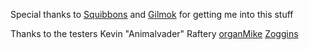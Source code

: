 Special thanks to [Squibbons](https://www.twitch.tv/squibbons) and [Gilmok](https://github.com/Gilmok) for getting me into this stuff

Thanks to the testers
Kevin "Animalvader" Raftery
[organMike](https://www.twitch.tv/organMike)
[Zoggins](https://www.twitch.tv/zoggins)
